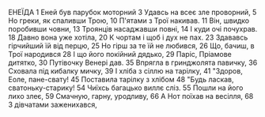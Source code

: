 ЕНЕЇДА
1  Еней був парубок моторний
3  Удавсь на всеє зле проворний,
5  Но греки, як спаливши Трою,
10 П'ятами з Трої накивав.
11 Він, швидко поробивши човни,
13 Троянців насаджавши повні,
14 І куди очі почухрав.
18 Давно вона уже хотіла,
20 К чортам і щоб і дух не пах.
23 Здававсь гірчийший їй від перцю,
25 Но гірш за те їй не любився,
26 Що, бачиш, в Трої народився
28 І що його покійний дядько,
29 Паріс, Пріамове дитятко,
30 Путівочку Венері дав.
35 Впрягла в гринджолята павичку,
36 Сховала під кибалку мичку,
39 І хліба з сіллю на тарілку,
41 "Здоров, Еоле, пане-свату!
45 Поставила тарілку з хлібом
48 "Будь ласкав, сватоньку-старику!
54 Чиїхсь багацько виллє сліз.
55 Пошли на його лихо злеє,
59 Смачную, гарну, уродливу,
66 А Нот поїхав на весілля,
68 З дівчатами заженихався,